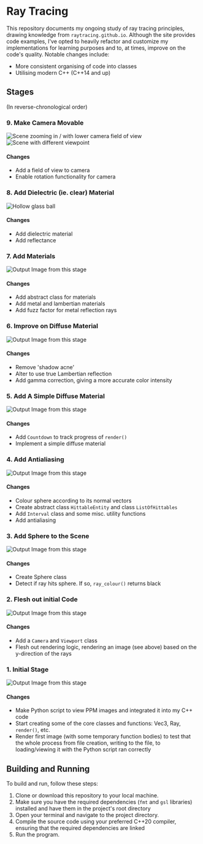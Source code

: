 # Ray Tracing

This repository documents my ongoing study of ray tracing principles, drawing knowledge from `raytracing.github.io`. Although the site provides code examples, I've opted to heavily refactor and customize my implementations for learning purposes and to, at times, improve on the code's quality. Notable changes include:

- More consistent organising of code into classes
- Utilising modern C++ (C++14 and up)

## Stages
(In reverse-chronological order)

### 9. Make Camera Movable

![Scene zooming in / with lower camera field of view](./assets/stage_9_image_2.png)
![Scene with different viewpoint](./assets/stage_9.png)

#### Changes

- Add a field of view to camera 
- Enable rotation functionality for camera

### 8. Add Dielectric (ie. clear) Material

![Hollow glass ball](./assets/stage_8.png)

#### Changes

- Add dielectric material
- Add reflectance

### 7. Add Materials

![Output Image from this stage](./assets/stage_7.png)

#### Changes

- Add abstract class for materials
- Add metal and lambertian materials
- Add fuzz factor for metal reflection rays

### 6. Improve on Diffuse Material

![Output Image from this stage](./assets/stage_6.png)

#### Changes

- Remove 'shadow acne'
- Alter to use true Lambertian reflection
- Add gamma correction, giving a more accurate color intensity

### 5. Add A Simple Diffuse Material

![Output Image from this stage](./assets/stage_5.png)

#### Changes

- Add `Countdown` to track progress of `render()`
- Implement a simple diffuse material

### 4. Add Antialiasing

![Output Image from this stage](./assets/stage_4.png)

#### Changes

- Colour sphere according to its normal vectors
- Create abstract class `HittableEntity` and class `ListOfHittables`
- Add `Interval` class and some misc. utility functions
- Add antialiasing

### 3. Add Sphere to the Scene

![Output Image from this stage](./assets/stage_3.png)

#### Changes

- Create Sphere class
- Detect if ray hits sphere. If so, `ray_colour()` returns black

### 2. Flesh out initial Code

![Output Image from this stage](./assets/stage_2.png)

#### Changes

- Add a `Camera` and `Viewport` class
- Flesh out rendering logic, rendering an image (see above) based on the y-direction of the rays

### 1. Initial Stage

![Output Image from this stage](./assets/stage_1.png)

#### Changes
- Make Python script to view PPM images and integrated it into my C++ code
- Start creating some of the core classes and functions: Vec3, Ray, `render()`, etc.
- Render first image (with some temporary function bodies) to test that the whole process from file creation, writing to the file, to loading/viewing it with the Python script ran correctly

## Building and Running

To build and run, follow these steps:

1. Clone or download this repository to your local machine.
2. Make sure you have the required dependencies (`fmt` and `gsl` libraries) installed and have them in the project's root directory
3. Open your terminal and navigate to the project directory.
4. Compile the source code using your preferred C++20 compiler, ensuring that the required dependencies are linked
5. Run the program.